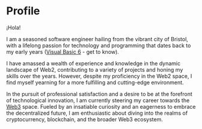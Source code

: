 # Profile

¡Hola!

I am a seasoned software engineer hailing from the vibrant city of Bristol, with a lifelong passion for technology and programming that dates back to my early years ([Visual Basic 6](https://learn.microsoft.com/en-us/previous-versions/visualstudio/visual-basic-6/visual-basic-6.0-documentation) - get to know).

I have amassed a wealth of experience and knowledge in the dynamic landscape of Web2, contributing to a variety of projects and honing my skills over the years. However, despite my proficiency in the Web2 space, I find myself yearning for a more fulfilling and cutting-edge environment.

In the pursuit of professional satisfaction and a desire to be at the forefront of technological innovation, I am currently steering my career towards the [Web3](https://ethereum.org/en/web3/) space. Fueled by an insatiable curiosity and an eagerness to embrace the decentralized future, I am enthusiastic about diving into the realms of cryptocurrency, blockchain, and the broader Web3 ecosystem.
